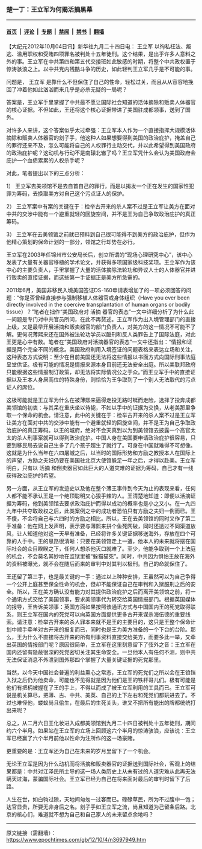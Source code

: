 ### 楚一丁：王立军为何揭活摘黑幕

---

#### [首页](../../../..?n3697949) &nbsp;|&nbsp; [评论](../../../../../epoch-comment?n3697949) &nbsp;|&nbsp; [专题](../../../../../epoch-special?n3697949) &nbsp;|&nbsp; [禁闻](../../../../../epoch-news?n3697949) &nbsp;|&nbsp; [禁书](../../../../../books?n3697949) &nbsp;|&nbsp; [翻墙](https://github.com/gfw-breaker/nogfw/blob/master/README.md?n3697949)


<div class="post_content" id="artbody" itemprop="articleBody">
 <!-- article content begin -->
 <p>
  【大纪元2012年10月04日讯】新华社九月二十四日电：
  <ok href="https://www.epochtimes.com/gb/tag/%E7%8E%8B%E7%AB%8B%E5%86%9B.html">
   王立军
  </ok>
  以徇私枉法、叛逃、滥用职权和受贿四项罪名被判处十五年徒刑。这个结果，是出乎许多人意料之外的事。王立军在中共第四和第五代交接班如此敏感的时期，将整个中共政权置于惊涛骇浪之上。以中共党内残酷斗争的历史，如此轻判王立军几乎是不可能的事。
 </p>
 <p>
  问题是，
  <ok href="https://www.epochtimes.com/gb/tag/%E7%8E%8B%E7%AB%8B%E5%86%9B.html">
   王立军
  </ok>
  是靠什么不但保住了自己的性命，轻松过关，而且从从容容地挽回了冲着他如此汹汹而来几乎是必杀无疑的一局呢？
 </p>
 <p>
  答案是，王立军手里掌握了中共最不愿让国际社会知道的活体摘除和贩卖人体器官的核心证据。不但如此，王还将这个核心证据带进了美国驻成都领事，送到了国外。
 </p>
 <p>
  对许多人来讲，这个答案似乎太过牵强：王立军本人作为一个直接指挥大规模活体摘除和贩卖人体器官的刽子手，他这种人如果想要得到美国的政治庇护，掩盖自己的罪行还来不及，怎么可能将自己的人权罪行主动交代，并以此希望得到美国政府的政治庇护呢？这动机与行动不是南辕北辙了吗？王立军凭什么会认为美国政府会庇护一个血债累累的人权杀手呢？
 </p>
 <p>
  对此，笔者提出以下的三点分析：
 </p>
 <p>
  1） 王立军去美领馆不是去自首自己的罪行，而是以揭发一个正在发生的国家性犯罪为筹码，去换取美方对自己这个污点证人的保护。
 </p>
 <p>
  2） 王立军案中有案的关键在于：检举古开来的杀人案不过是王立军让美方在面对中共的交涉中能有一个避重就轻的回旋空间，并不是王为自己争取政治庇护的真正筹码。
 </p>
 <p>
  3） 王立军在去美领馆之前就已预料到自己很可能得不到美方的政治庇护，但作为他精心策划的保命计划的一部分，领馆之行却势在必行。
 </p>
 <p>
  王立军在2003年任锦州市公安局长后，创立所谓的“现场心理研究中心”，该中心发表了大量有关器官移植的学术论文，并获得多项国家级科技奖项。王立军作为该中心的主要负责人，手里掌握了大量的活体摘除法轮功和异议人士的人体器官并进行贩卖的直接证据，而这些第一手证据正是美方所急需的。
 </p>
 <p>
  2011年6月，美国非移民入境美国签证DS-160申请表增加了的一项必须回答的问题：“你是否曾经直接参与强制移植人体器官或身体组织（Have you ever been directly involved in the coercive transplantation of human organs or bodily tissue）？”笔者在拙作“美国政府对
  <ok href="https://www.epochtimes.com/gb/tag/%E6%B4%BB%E6%91%98.html">
   活摘
  </ok>
  器官的表态”一文中详细分析了为什么此一问题是专门对中共官员所问，在此不再赘述。王立军作为出入境管理部门的直接上级，又是最早开展活摘和贩卖器官的部门负责人，对美方的这一情况不可能不了解。更何况薄熙来还在国外被法轮功学员以酷刑和反人类罪告上了国际法庭，对此王更是心中有数。笔者在“美国政府对活摘器官的表态”一文中还指出：“情报和证据是两个完全不同的概念。美国政府利用入境签证的问题表格来表达立场和关注，这种表态方式说明：至少在目前美国还无法将这些情报以书面方式向国际刑事法庭呈堂供证。极有可能的情况是情报来源本身目前还无法安全出庭。所以美联邦政府只能根据这些情报制订政策，却无法将实际情况公之于众。”而王立军手中的直接证据以及王本人身居高位的特殊身份，则恰恰为王争取到了一个别人无法取代的污点证人的席位。
 </p>
 <p>
  这极可能就是王立军为什么在被薄熙来逼得走投无路时铤而走险，选择了投奔成都美领馆的初衷：与其呆在重庆坐以待毙，不如以手中的证据为交换，从老美那里争取一个保命的机会。请注意，此中的关键在于：检举古开来的杀人案不过是王立军让美方在面对中共的交涉中能有一个避重就轻的回旋空间，并不是王为自己争取政治庇护的真正筹码。以王的城府，绝对不会天真到以为到美领馆去披露一个高官太太的杀人刑事案就可以得到政治庇护。中国人身在美国要申请政治庇护很容易，只要到移民局去说自己生多了几个孩子超生了就行了。可身在中国就难得不可想像。这就是为什么当年在六四屠城之后，以当时的国际形势和方励之教授本人在国际上的声望，方励之夫妇仍要在美国驻北京大使馆躲足一年之后，才得以赴美。王立军明白，只有以
  <ok href="https://www.epochtimes.com/gb/tag/%E6%B4%BB%E6%91%98.html">
   活摘
  </ok>
  和倒卖器官如此巨大的人道灾难的证据为筹码，自己才有一线获得政治庇护的希望。
 </p>
 <p>
  另一方面，从王立军的发迹史以及他在整个薄王事件到今天为止的表现来看，任何人都不能不承认王是一个绝顶聪明又心狠手辣的人。王清楚地知道：即便以活摘证据为筹码，他到美领馆去要求政治庇护而得以成功的概率也是小之又小。在一九四九年中共夺取政权之后，此类案例之中的成功者恐怕只有方励之夫妇一例而已。王不傻，不会将自己与六四时的方励之相比。所以，王在去美领馆的同时又作了第二手准备：他在网上发声明，表示要与薄熙来拼个鱼死网破，同时还透过不同渠道放风，让人知道他对这一天早有准备，已经将许多关键证据移送海外，存放在四个可靠的人手中。王的思路很清晰：只要在美领馆走上一遭，他本人的未来就将摆在国际社会的众目睽睽之下，任何人想杀他灭口就难了。至少，他能争取到一个上法庭的机会，不会莫名其妙地在监狱里被“躲猫猫死”。同时，中共因为惧怕王放在海外的资料被曝光，就不会在随后而来的审判中对其判以极刑。自己的命就保住了。
 </p>
 <p>
  王还留了第三手，也是最关键的一手：通过以上种种安排，王虽然可以为自己争得一个公开上庭甚至保全性命的机会，但却不能保证自己在审判和入狱服刑之后的安全。所以，王在美方确认没有能力对其提供政治庇护之后而离开美领馆之前，将一个通讯方式交给了美国领事，要求美领事代为转交给英国情报部门。根据英国媒体的报导，王告诉美领事：英国方面如果按照该通讯方式与中国国内王的死党取得联系，则王立军在国内的死党可以向英国方面提供更多古开来谋杀海伍德的重要线索。请注意：检举古开来的杀人罪本来就不是王的主要目的，这只是王整个保命计划中顺手牵羊对古开来的报复而已，同时也是王为美方准备的一个下台的台阶。那么，王为什么不直接将古开来的所有刑事资料直接交给美方，而要多此一举，又牵出英国的情报部门呢？原因很简单，王立军在这里刻意留下了弦外之音：王立军在国内还留有隐蔽很深的死党密切关注其生命安全。一旦他本人有任何不测，则中共无法保证消息不外泄到国外那四个掌握了大量关键证据的死党那里。
 </p>
 <p>
  当然，以今天中国社会普遍的利益熏心之常态，王立军的死党们之所以会在王锒铛入狱之后仍为他卖命，可能也不见得就是因为他们是王的铁杆哥儿们。极有可能是他们有把柄被握在了王的手上，不得以而成了被王立军利用的工具而已。王立军可说是机关算尽，把薄、古、中共、美英、自己的上下左右和死党们都玩进去了。不过也难怪他，蝼蚁尚且偷生，在最后的生死关头，谁又不把所有能出的牌都统统打出来呢？
 </p>
 <p>
  总之，从二月六日王化妆进入成都美领馆到九月二十四日被判处十五年徒刑，期间约六个半月。如果站在王立军的立场上回顾这六个半月的惊涛骇浪，应该说：王立军已经赢了六个半月前他以性命为注所作的这一场豪赌。
 </p>
 <p>
  更重要的是：王立军还为自己在未来的岁月里留下了一个机会。
 </p>
 <p>
  无论王立军是因为什么动机而将活摘和贩卖器官的证据送到国际社会，客观上的结果都是：中共对江泽民所主导的这一场人类历史上从未有过的人道灾难从此再无法瞒天过海，蒙骗国际社会。王立军已经为自己在将来面对最后的审判时留下了后路。
 </p>
 <p>
  人生在世，如白驹过隙，天地间匆匆一过客而已。碌碌草民，所为不过腹中一饱；达官显贵，所要无非身后之名。刽子手如王立军之流，尚且知道为己留条后路。北京的核心们，难道就不想为自己和自己家人的未来留点余地吗？
 </p>
 <p>
 </p>
 <!-- article content end -->
 <div id="below_article_ad">
 </div>
</div>


---

原文链接（需翻墙）：https://www.epochtimes.com/gb/12/10/4/n3697949.htm